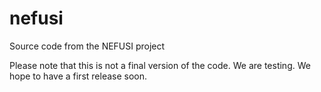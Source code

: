# nefusi
 Source code from the NEFUSI project
 
 Please note that this is not a final version of the code. We are testing. We hope to have a first release soon.
